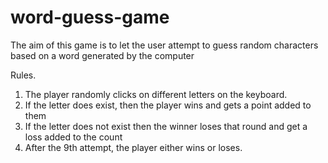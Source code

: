 # word-guess-game
The aim of this game is to let the user attempt to guess random characters based on a word generated by the computer

Rules.

1. The player randomly clicks on different letters on the keyboard.
2. If the letter does exist, then the player wins and gets a point added to them
3. If the letter does not exist then the winner loses that round and get a loss added to the count
4. After the 9th attempt, the player either wins or loses.
